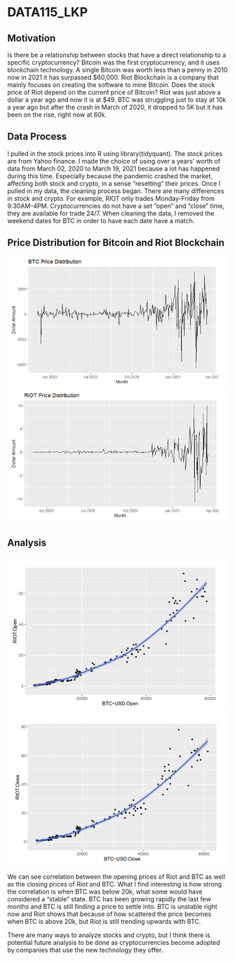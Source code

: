 # DATA115_LKP



## Motivation
Is there be a relationship between stocks that have a direct relationship to a specific cryptocurrency? Bitcoin was the first cryptocurrency, and it uses blockchain technology. A single Bitcoin was worth less than a penny in 2010 now in 2021 it has surpassed $60,000. Riot Blockchain is a company that mainly focuses on creating the software to mine Bitcoin. Does the stock price of Riot depend on the current price of Bitcoin? Riot was just above a dollar a year ago and now it is at $49. BTC was struggling just to stay at 10k a year ago but after the crash in March of 2020, it dropped to 5K but it has been on the rise, right now at 60k.

## Data Process
I pulled in the stock prices into R using library(tidyquant). The stock prices are from Yahoo finance. I made the choice of using over a years’ worth of data from March 02, 2020 to March 19, 2021 because a lot has happened during this time. Especially because the pandemic crashed the market, affecting both stock and crypto, in a sense “resetting” their prices. Once I pulled in my data, the cleaning process began. There are many differences in stock and crypto. For example, RIOT only trades Monday-Friday from 9:30AM-4PM. Cryptocurrencies do not have a set “open” and “close” time, they are available for trade 24/7. When cleaning the data, I removed the weekend dates for BTC in order to have each date have a match. 

## Price Distribution for Bitcoin and Riot Blockchain

<img src="https://raw.githubusercontent.com/LKPelayoUribe/DATA115_LKP/main/BTC_PriceDistribution.PNG">

<img src="https://raw.githubusercontent.com/LKPelayoUribe/DATA115_LKP/main/RIOT_PriceDistribution.PNG">

## Analysis

<img src="https://raw.githubusercontent.com/LKPelayoUribe/DATA115_LKP/main/OpenRiotVsOpenBTC.PNG">

<img src="https://raw.githubusercontent.com/LKPelayoUribe/DATA115_LKP/main/RIOTCloseVsBTCClose.PNG">

We can see correlation between the opening prices of Riot and BTC as well as the closing prices of Riot and BTC. What I find interesting is how strong the correlation is when BTC was below 20k, what some would have considered a “stable” state. BTC has been growing rapidly the last few months and BTC is still finding a price to settle into. BTC is unstable right now and Riot shows that because of how scattered the price becomes when BTC is above 20k, but Riot is still trending upwards with BTC. 

There are many ways to analyze stocks and crypto, but I think there is potential future analysis to be done as cryptocurrencies become adopted by companies that use the new technology they offer. 
